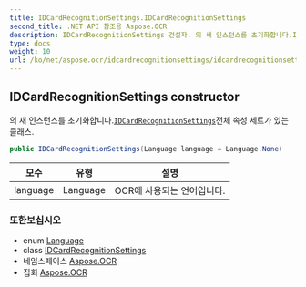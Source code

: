```yaml
---
title: IDCardRecognitionSettings.IDCardRecognitionSettings
second_title: .NET API 참조용 Aspose.OCR
description: IDCardRecognitionSettings 건설자. 의 새 인스턴스를 초기화합니다.IDCardRecognitionSettings전체 속성 세트가 있는 클래스.
type: docs
weight: 10
url: /ko/net/aspose.ocr/idcardrecognitionsettings/idcardrecognitionsettings/
---
```

## IDCardRecognitionSettings constructor

의 새 인스턴스를 초기화합니다.[`IDCardRecognitionSettings`](../)전체 속성 세트가 있는 클래스.

```csharp
public IDCardRecognitionSettings(Language language = Language.None)
```

| 모수 | 유형 | 설명 |
| --- | --- | --- |
| language | Language | OCR에 사용되는 언어입니다. |

### 또한보십시오

* enum [Language](../../language/)
* class [IDCardRecognitionSettings](../)
* 네임스페이스 [Aspose.OCR](../../idcardrecognitionsettings/)
* 집회 [Aspose.OCR](../../../)


